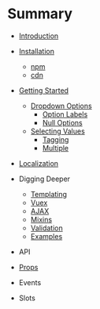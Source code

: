 # Summary

- [Introduction](README.md)
- [Installation](Install.md)
  - [npm](Install.md#npm)
  - [cdn](Install.md#cdn)
- [Getting Started](Basics.md)
  - [Dropdown Options](Basics/Options.md)
    - [Option Labels](Basics/Options.md#labels)
    - [Null Options](Basics/Options.md#null)
  - [Selecting Values](Basics/Values.md#values)
    - [Tagging](Basics/Values.md#tagging)
    - [Multiple](Basics/Values.md#multiple)
- [Localization](Basics/Localization.md)

- Digging Deeper
  - [Templating](Basics.md#options)
  - [Vuex](Basics.md#options)
  - [AJAX](Basics.md#options)
  - [Mixins](Basics.md#options)
  - [Validation](Basics.md#options)
  - [Examples](Examples.md)

- API
- [Props](Props/Props.md)
- Events
- Slots
